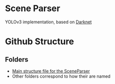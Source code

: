# Scene Parser
YOLOv3 implementation, based on [Darknet](https://pjreddie.com/darknet/yolo/)
# Github Structure

## Folders

- [Main structure file for the SceneParser](scene_parser.py)
- Other folders correspond to how their are named

